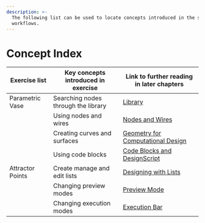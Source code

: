 ```yaml
---
description: >-
  The following list can be used to locate concepts introduced in the sample
  workflows.
---
```


# Concept Index

| Exercise list    | Key concepts introduced in exercise  | Link to further reading in later chapters                                                                  |
| ---------------- | ------------------------------------ | ---------------------------------------------------------------------------------------------------------- |
| Parametric Vase  | Searching nodes through the library | [Library](../3\_user\_interface/2-library.md)                                                              |
|                  | Using nodes and wires                | [Nodes and Wires](../4\_nodes\_and\_wires/)                                                                |
|                  | Creating curves and surfaces         | [Geometry for Computational Design](../5\_essential\_nodes\_and\_concepts/5-2\_geometry-for-computational-design/) |
|                  | Using code blocks                    | [Code Blocks and DesignScript](../8\_coding\_in\_dynamo/8-1\_code-blocks-and-design-script/)                |
| Attractor Points | Create manage and edit lists         | [Designing with Lists](../5\_essential\_nodes\_and\_concepts/5-4\_designing-with-lists/)                   |
|                  | Changing preview modes               | [Preview Mode](../3\_user\_interface/1-workspace.md#preview-mode)                                          |
|                  | Changing execution modes             | [Execution Bar](../3\_user\_interface/#execution-bar)                                                      |
